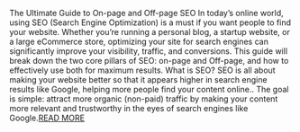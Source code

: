 The Ultimate Guide to On-page and Off-page SEO
In today’s online world, using SEO (Search Engine Optimization) is a must if you want people to find your website. Whether you’re running a personal blog, a startup website, or a large eCommerce store, optimizing your site for search engines can significantly improve your visibility, traffic, and conversions. This guide will break down the two core pillars of SEO: on-page and Off-page, and how to effectively use both for maximum results.
What is SEO?
SEO is all about making your website better so that it appears higher in search engine results like Google, helping more people find your content online.. The goal is simple: attract more organic (non-paid) traffic by making your content more relevant and trustworthy in the eyes of search engines like Google.[READ MORE](https://digijogita.in/)

